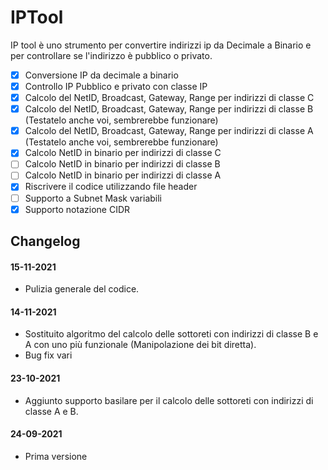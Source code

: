 
# IPTool
IP tool è uno strumento per convertire indirizzi ip da Decimale a Binario e per controllare se l'indirizzo è pubblico o privato.

 - [x] Conversione IP da decimale a binario
 - [x] Controllo IP Pubblico e privato con classe IP
 - [x] Calcolo del NetID, Broadcast, Gateway, Range per indirizzi di classe C
 - [x] Calcolo del NetID, Broadcast, Gateway, Range per indirizzi di classe B (Testatelo anche voi, sembrerebbe funzionare)
 - [x] Calcolo del NetID, Broadcast, Gateway, Range per indirizzi di classe A (Testatelo anche voi, sembrerebbe funzionare)
 - [x] Calcolo NetID in binario per indirizzi di classe C
 - [ ] Calcolo NetID in binario per indirizzi di classe B
 - [ ] Calcolo NetID in binario per indirizzi di classe A
 - [x] Riscrivere il codice utilizzando file header 
 - [ ] Supporto a Subnet Mask variabili
 - [x] Supporto notazione CIDR
## Changelog
#### 15-11-2021
 - Pulizia generale del codice.
#### 14-11-2021
 - Sostituito algoritmo del calcolo delle sottoreti con indirizzi di classe B e A con uno più funzionale (Manipolazione dei bit diretta).
 - Bug fix vari
#### 23-10-2021
 - Aggiunto supporto basilare per il calcolo delle sottoreti con indirizzi di classe A e B.
#### 24-09-2021
 - Prima versione


